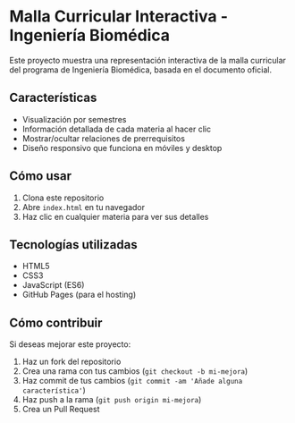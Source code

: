 # Malla Curricular Interactiva - Ingeniería Biomédica

Este proyecto muestra una representación interactiva de la malla curricular del programa de Ingeniería Biomédica, basada en el documento oficial.

## Características

- Visualización por semestres
- Información detallada de cada materia al hacer clic
- Mostrar/ocultar relaciones de prerrequisitos
- Diseño responsivo que funciona en móviles y desktop

## Cómo usar

1. Clona este repositorio
2. Abre `index.html` en tu navegador
3. Haz clic en cualquier materia para ver sus detalles

## Tecnologías utilizadas

- HTML5
- CSS3
- JavaScript (ES6)
- GitHub Pages (para el hosting)

## Cómo contribuir

Si deseas mejorar este proyecto:

1. Haz un fork del repositorio
2. Crea una rama con tus cambios (`git checkout -b mi-mejora`)
3. Haz commit de tus cambios (`git commit -am 'Añade alguna característica'`)
4. Haz push a la rama (`git push origin mi-mejora`)
5. Crea un Pull Request